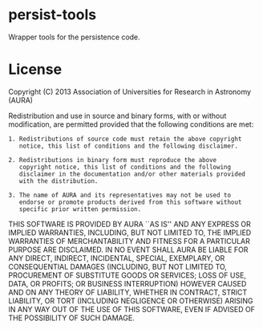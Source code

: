persist-tools
=============

Wrapper tools for the persistence code.

License
=======

Copyright (C) 2013 Association of Universities for Research in Astronomy (AURA)

Redistribution and use in source and binary forms, with or without
modification, are permitted provided that the following conditions are met:

    1. Redistributions of source code must retain the above copyright
       notice, this list of conditions and the following disclaimer.

    2. Redistributions in binary form must reproduce the above
       copyright notice, this list of conditions and the following
       disclaimer in the documentation and/or other materials provided
       with the distribution.

    3. The name of AURA and its representatives may not be used to
       endorse or promote products derived from this software without
       specific prior written permission.

THIS SOFTWARE IS PROVIDED BY AURA ``AS IS'' AND ANY EXPRESS OR IMPLIED
WARRANTIES, INCLUDING, BUT NOT LIMITED TO, THE IMPLIED WARRANTIES OF
MERCHANTABILITY AND FITNESS FOR A PARTICULAR PURPOSE ARE
DISCLAIMED. IN NO EVENT SHALL AURA BE LIABLE FOR ANY DIRECT, INDIRECT,
INCIDENTAL, SPECIAL, EXEMPLARY, OR CONSEQUENTIAL DAMAGES (INCLUDING,
BUT NOT LIMITED TO, PROCUREMENT OF SUBSTITUTE GOODS OR SERVICES; LOSS
OF USE, DATA, OR PROFITS; OR BUSINESS INTERRUPTION) HOWEVER CAUSED AND
ON ANY THEORY OF LIABILITY, WHETHER IN CONTRACT, STRICT LIABILITY, OR
TORT (INCLUDING NEGLIGENCE OR OTHERWISE) ARISING IN ANY WAY OUT OF THE
USE OF THIS SOFTWARE, EVEN IF ADVISED OF THE POSSIBILITY OF SUCH
DAMAGE.